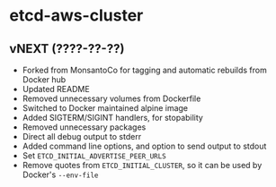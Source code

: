 # etcd-aws-cluster

## vNEXT (????-??-??)

 * Forked from MonsantoCo for tagging and automatic rebuilds from Docker hub
 * Updated README
 * Removed unnecessary volumes from Dockerfile
 * Switched to Docker maintained alpine image
 * Added SIGTERM/SIGINT handlers, for stopability
 * Removed unnecessary packages
 * Direct all debug output to stderr
 * Added command line options, and option to send output to stdout
 * Set `ETCD_INITIAL_ADVERTISE_PEER_URLS`
 * Remove quotes from `ETCD_INITIAL_CLUSTER`, so it can be used by Docker's
   `--env-file`
